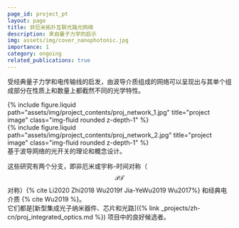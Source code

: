 ```yaml
---
page_id: project_pt
layout: page
title: 非厄米拓扑互联光路光网络
description: 来自量子力学的启示
img: assets/img/cover_nanophotonic.jpg
importance: 1
category: ongoing
related_publications: true
---
```


受经典量子力学和电传输线的启发，由波导介质组成的网络可以呈现出与其单个组成部分在性质上和数量上都截然不同的光学特性。

<div class="row justify-content-sm-center">
    <div class="col-sm-6 mt-3 mt-md-0">
        {% include figure.liquid path="assets/img/project_contents/proj_network_1.jpg" title="project image" class="img-fluid rounded z-depth-1" %}
    </div>
    <div class="col-sm-6 mt-3 mt-md-0">
        {% include figure.liquid path="assets/img/project_contents/proj_network_2.jpg" title="project image" class="img-fluid rounded z-depth-1" %}
    </div>
</div>
<div class="caption">
    基于波导网络的光开关的理论和概念设计。
</div>

这些研究有两个分支，即非厄米或宇称-时间对称（$$\mathcal{PT}$$对称）{% cite Li2020 Zhi2018 Wu2019f Jia-YeWu2019 Wu2017%} 和经典电介质 {% cite Wu2019 %}。  
它们都是[新型集成光子纳米器件、芯片和光路]({% link _projects/zh-cn/proj_integrated_optics.md %}) 项目中的良好候选者。

